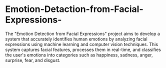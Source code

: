 # Emotion-Detaction-from-Facial-Expressions-
The "Emotion Detection from Facial Expressions" project aims to develop a system that accurately identifies human emotions by analyzing facial expressions using machine learning and computer vision techniques. This system captures facial features, processes them in real-time, and classifies the user's emotions into categories such as happiness, sadness, anger, surprise, fear, and disgust.
